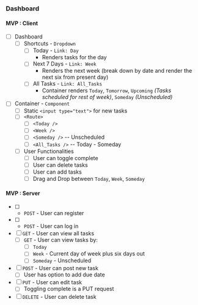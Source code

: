 ### Dashboard

#### MVP : Client
- [ ] Dashboard
  - [ ] Shortcuts - `Dropdown`
      - [ ] Today - `Link: Day`
          - Renders tasks for the day
      - [ ] Next 7 Days - `Link: Week`
          - Renders the next week (break down by date and render the next six from present day)
      - [ ] All Tasks - `Link: All_Tasks`
          - Container renders `Today`, `Tomorrow`, `Upcoming` _(Tasks scheduled for rest of week)_, `Someday` _(Unscheduled)_


- [ ] Container - `Component`
  - [ ] Static `<input type="text">` for new tasks
  - [ ] `<Route>`
    - [ ] `<Today />`
    - [ ] `<Week />`
    - [ ]  `<Someday />` -- Unscheduled
    - [ ] `<All_Tasks />` -- Today - Someday
  
  - [ ] User Functionalities
    - [ ] User can toggle complete
    - [ ] User can delete tasks
    - [ ] User can add tasks
    - [ ] Drag and Drop between `Today`, `Week`, `Someday`

#### MVP : Server
- [ ] - `POST` - User can register
- [ ] - `POST` - User can log in
- [ ] `GET` - User can view all tasks
  - [ ] `GET` - User can view tasks by: 
    - [ ] `Today`
    - [ ] `Week` - Current day of week plus six days out
    - [ ] `Someday` - Unscheduled

- [ ] `POST` - User can post new task
  - [ ] User has option to add due date

- [ ] `PUT` - User can edit task
  - [ ] Toggling complete is a PUT request

- [ ] `DELETE` - User can delete task
